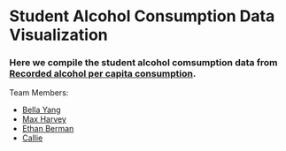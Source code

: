 # Student Alcohol Consumption Data Visualization

### Here we compile the student alcohol comsumption data from [Recorded alcohol per capita consumption](https://apps.who.int/gho/data/node.main.A1039?lang=en).

Team Members:
* [Bella Yang](bella)
* [Max Harvey](Max)
* [Ethan Berman](ethan)
* [Callie](callie)
